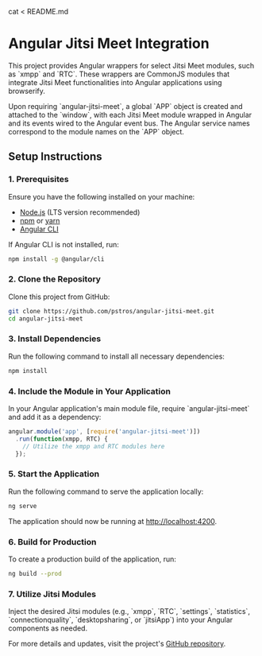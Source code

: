 cat <<EOL > README.md
# Angular Jitsi Meet Integration

This project provides Angular wrappers for select Jitsi Meet modules, such as \`xmpp\` and \`RTC\`. These wrappers are CommonJS modules that integrate Jitsi Meet functionalities into Angular applications using browserify.

Upon requiring \`angular-jitsi-meet\`, a global \`APP\` object is created and attached to the \`window\`, with each Jitsi Meet module wrapped in Angular and its events wired to the Angular event bus. The Angular service names correspond to the module names on the \`APP\` object.

## Setup Instructions

### 1. Prerequisites
Ensure you have the following installed on your machine:
- [Node.js](https://nodejs.org/) (LTS version recommended)
- [npm](https://www.npmjs.com/) or [yarn](https://yarnpkg.com/)
- [Angular CLI](https://angular.io/cli)

If Angular CLI is not installed, run:
```bash
npm install -g @angular/cli
```

### 2. Clone the Repository
Clone this project from GitHub:
```bash
git clone https://github.com/pstros/angular-jitsi-meet.git
cd angular-jitsi-meet
```

### 3. Install Dependencies
Run the following command to install all necessary dependencies:
```bash
npm install
```

### 4. Include the Module in Your Application
In your Angular application's main module file, require \`angular-jitsi-meet\` and add it as a dependency:
```javascript
angular.module('app', [require('angular-jitsi-meet')])
  .run(function(xmpp, RTC) {
    // Utilize the xmpp and RTC modules here
  });
```

### 5. Start the Application
Run the following command to serve the application locally:
```bash
ng serve
```
The application should now be running at [http://localhost:4200](http://localhost:4200).

### 6. Build for Production
To create a production build of the application, run:
```bash
ng build --prod
```

### 7. Utilize Jitsi Modules
Inject the desired Jitsi modules (e.g., \`xmpp\`, \`RTC\`, \`settings\`, \`statistics\`, \`connectionquality\`, \`desktopsharing\`, or \`jitsiApp\`) into your Angular components as needed.

For more details and updates, visit the project's [GitHub repository](https://github.com/pstros/angular-jitsi-meet).
